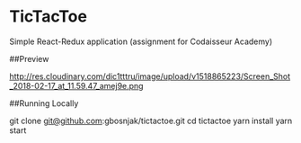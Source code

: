 # TicTacToe

Simple React-Redux application (assignment for Codaisseur Academy)

##Preview

http://res.cloudinary.com/dic1tttru/image/upload/v1518865223/Screen_Shot_2018-02-17_at_11.59.47_amej9e.png

##Running Locally 

git clone git@github.com:gbosnjak/tictactoe.git
cd tictactoe
yarn install
yarn start


